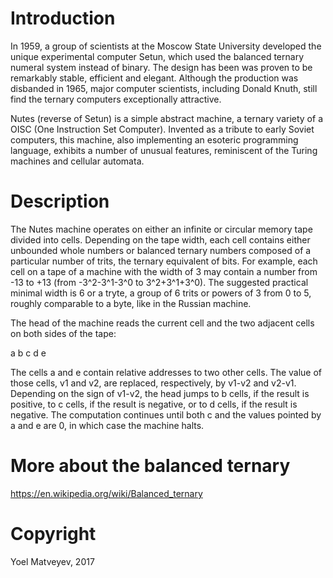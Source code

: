 # Introduction

In 1959, a group of scientists at the Moscow State University developed the unique experimental computer Setun, which used the balanced ternary numeral system instead of binary. The design has been was proven to be remarkably stable, efficient and elegant. Although the production was disbanded in 1965, major computer scientists, including Donald Knuth, still find the ternary computers exceptionally attractive.

Nutes (reverse of Setun) is a simple abstract machine, a ternary variety of a OISC (One Instruction Set Computer). Invented as a tribute to early Soviet computers,  this machine, also implementing an esoteric programming language, exhibits a number of unusual features, reminiscent of the Turing machines and cellular automata.

# Description

The Nutes machine operates on either an infinite or circular memory tape divided into cells. Depending on the tape width, each cell contains either unbounded whole numbers or balanced ternary numbers composed of a particular number of trits, the ternary equivalent of bits. For example, each cell on a tape of a machine with the width of 3 may contain a number from -13 to +13 (from -3^2-3^1-3^0 to 3^2+3^1+3^0). The suggested practical minimal width is 6 or a tryte, a group of 6 trits or powers of 3 from 0 to 5, roughly comparable to a byte, like in the Russian machine.

The head of the machine reads the current cell and the two adjacent cells on both sides of the tape:

a b c d e

The cells a and e contain relative addresses to two other cells. The value of those cells, v1 and v2, are replaced, respectively, by v1-v2 and v2-v1. Depending on the sign of v1-v2, the head jumps to b cells, if the result is positive, to c cells, if the result is negative, or to d cells, if the result is negative. The computation continues until both c and the values pointed by a and e are 0, in which case the machine halts.

# More about the balanced ternary

https://en.wikipedia.org/wiki/Balanced_ternary

# Copyright

Yoel Matveyev, 2017
